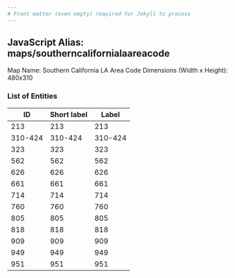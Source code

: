 ```yaml
---
# Front matter (even empty) required for Jekyll to process
---
```


## JavaScript Alias: maps/southerncalifornialaareacode

Map Name: Southern California LA Area Code
Dimensions (Width x Height): 480x310





### List of Entities

ID | Short label | Label
---|---|---|
213|213|213
310-424|310-424|310-424
323|323|323
562|562|562
626|626|626
661|661|661
714|714|714
760|760|760
805|805|805
818|818|818
909|909|909
949|949|949
951|951|951

